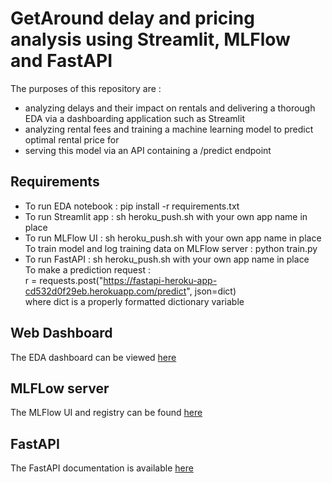 # GetAround delay and pricing analysis using Streamlit, MLFlow and FastAPI

The purposes of this repository are :
- analyzing delays and their impact on rentals and delivering a thorough EDA via a dashboarding application such as Streamlit
- analyzing rental fees and training a machine learning model to predict optimal rental price for
- serving this model via an API containing a /predict endpoint

## Requirements 
- To run EDA notebook : pip install -r requirements.txt
- To run Streamlit app : sh heroku_push.sh with your own app name in place
- To run MLFlow UI : sh heroku_push.sh with your own app name in place <br>
  To train model and log training data on MLFlow server : python train.py
- To run FastAPI : sh heroku_push.sh with your own app name in place <br>
  To make a prediction request : <br>
  r = requests.post("https://fastapi-heroku-app-cd532d0f29eb.herokuapp.com/predict", json=dict) <br>
  where dict is a properly formatted dictionary variable

## Web Dashboard
The EDA dashboard can be viewed [here](https://streamlit-heroku-app-0980a0716d71.herokuapp.com/)

## MLFLow server
The MLFlow UI and registry can be found [here](https://mlflow-heroku-app-014f2f811fa9.herokuapp.com/)

## FastAPI
The FastAPI documentation is available [here](https://fastapi-heroku-app-cd532d0f29eb.herokuapp.com/docs)
